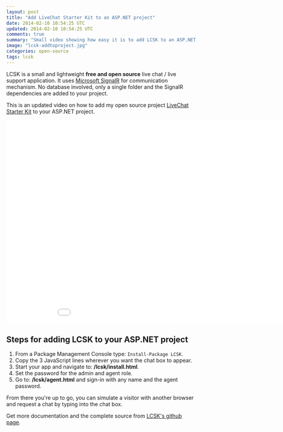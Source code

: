 ```yaml
---
layout: post
title: "Add LiveChat Starter Kit to an ASP.NET project"
date: 2014-02-10 10:54:25 UTC
updated: 2014-02-10 10:54:25 UTC
comments: true
summary: "Small video showing how easy it is to add LCSK to an ASP.NET project."
image: "lcsk-addtoproject.jpg"
categories: open-source
tags: lcsk
---
```


LCSK is a small and lightweight **free and open source** live chat / live support 
application. It uses [Microsoft SignalR](http://www.asp.net/signalr) for communication mechanism. 
No database involved, only a single folder and the SignalR dependencies are added to your project.

This is an updated video on how to add my open source project 
[LiveChat Starter Kit](https://github.com/dstpierre/lcsk) to your ASP.NET project.

<iframe width="960" height="540" src="//www.youtube.com/embed/DjaO4R1knJE?rel=0" frameborder="0"></iframe>

## Steps for adding LCSK to your ASP.NET project

1. From a Package Management Console type: `Install-Package LCSK`.
2. Copy the 3 JavaScript lines wherever you want the chat box to appear.
3. Start your app and navigate to: **/lcsk/install.html**.
4. Set the password for the admin and agent role.
5. Go to: **/lcsk/agent.html** and sign-in with any name and the agent password.

From there you're up to go, you can simulate a visitor with another browser and request a chat 
by typing into the chat box.

Get more documentation and the complete source from [LCSK's github page](https://github.com/dstpierre/lcsk).